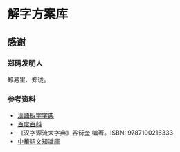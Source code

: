 # 解字方案库

## 感谢
### 郑码发明人
郑易里、郑珑。

### 参考资料
- [漢語拆字字典](https://github.com/kfcd/chaizi)
- [百度百科](https://baike.baidu.com)
- 《汉字源流大字典》谷衍奎 编著。ISBN: 9787100216333
- [中華語文知識庫](https://www.chinese-linguipedia.org)
